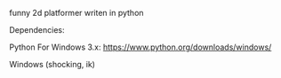 funny 2d platformer writen in python

Dependencies:

Python For Windows 3.x: https://www.python.org/downloads/windows/

Windows (shocking, ik)
